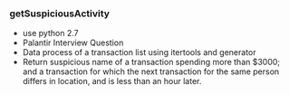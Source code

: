### getSuspiciousActivity
- use python 2.7
- Palantir Interview Question
- Data process of a transaction list using itertools and generator
- Return suspicious name of a transaction spending more than $3000;
	and a transaction for which the next transaction for the same person 
	differs in location, and is less than an hour later.
